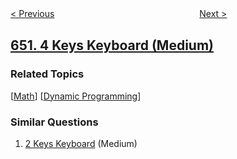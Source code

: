 <!--|This file generated by command(leetcode description); DO NOT EDIT.    |-->
<!--+----------------------------------------------------------------------+-->
<!--|@author    openset <openset.wang@gmail.com>                           |-->
<!--|@link      https://github.com/openset                                 |-->
<!--|@home      https://github.com/openset/leetcode                        |-->
<!--+----------------------------------------------------------------------+-->

[< Previous](../2-keys-keyboard "2 Keys Keyboard")
　　　　　　　　　　　　　　　　
[Next >](../find-duplicate-subtrees "Find Duplicate Subtrees")

## [651. 4 Keys Keyboard (Medium)](https://leetcode.com/problems/4-keys-keyboard "4键键盘")



### Related Topics
  [[Math](../../tag/math/README.md)]
  [[Dynamic Programming](../../tag/dynamic-programming/README.md)]

### Similar Questions
  1. [2 Keys Keyboard](../2-keys-keyboard) (Medium)
